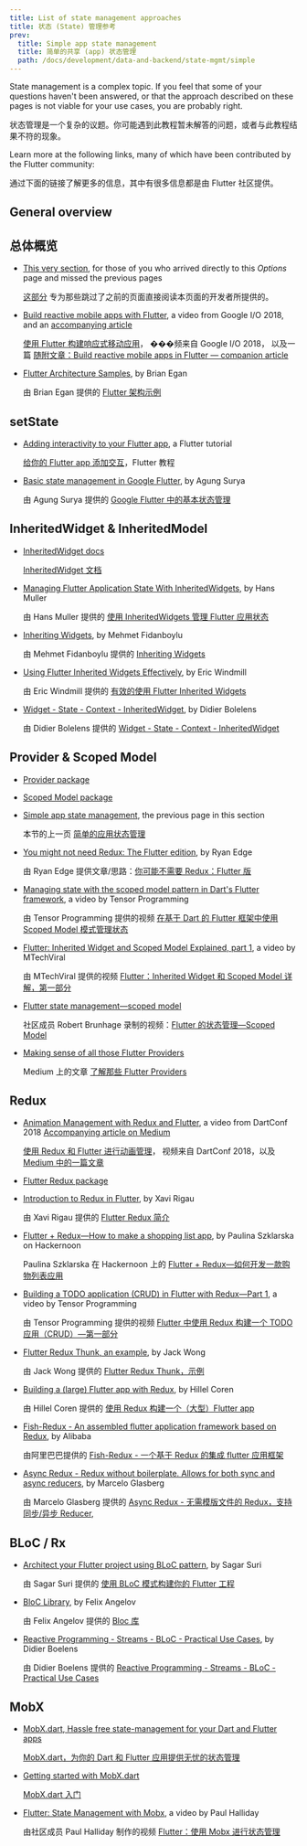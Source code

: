 ```yaml
---
title: List of state management approaches
title: 状态 (State) 管理参考
prev:
  title: Simple app state management
  title: 简单的共享 (app) 状态管理
  path: /docs/development/data-and-backend/state-mgmt/simple
---
```


State management is a complex topic.
If you feel that some of your questions haven't been answered,
or that the approach described on these pages
is not viable for your use cases, you are probably right.

状态管理是一个复杂的议题。你可能遇到此教程暂未解答的问题，或者与此教程结果不符的现象。

Learn more at the following links,
many of which have been contributed by the Flutter community:

通过下面的链接了解更多的信息，其中有很多信息都是由 Flutter 社区提供。

## General overview

## 总体概览

* [This very section], for those of you who arrived
  directly to this _Options_ page and missed the previous pages

  [这部分][This very section] 专为那些跳过了之前的页面直接阅读本页面的开发者所提供的。

* [Build reactive mobile apps with Flutter],
  a video from Google I/O 2018, and an [accompanying article]

  [使用 Flutter 构建响应式移动应用](https://www.bilibili.com/video/av55808989/)，
  ���频来自 Google I/O 2018，
  以及一篇 
  [随附文章：Build reactive mobile apps in Flutter — companion article][accompanying article]

* [Flutter Architecture Samples], by Brian Egan

  由 Brian Egan 提供的 [Flutter 架构示例][accompanying article]

## setState

* [Adding interactivity to your Flutter app], a Flutter tutorial

  [给你的 Flutter app 添加交互][Adding interactivity to your Flutter app]，Flutter 教程

* [Basic state management in Google Flutter], by Agung Surya

  由 Agung Surya 提供的 [Google Flutter 中的基本状态管理][Basic state management in Google Flutter]

## InheritedWidget &amp; InheritedModel 

* [InheritedWidget docs]

  [InheritedWidget 文档][InheritedWidget docs]

* [Managing Flutter Application State With InheritedWidgets],
  by Hans Muller

  由 Hans Muller 提供的 [使用 InheritedWidgets 管理 Flutter 应用状态][Managing Flutter Application State With InheritedWidgets]

* [Inheriting Widgets], by Mehmet Fidanboylu

  由 Mehmet Fidanboylu 提供的 [Inheriting Widgets][Inheriting Widgets]

* [Using Flutter Inherited Widgets Effectively], by Eric Windmill

  由 Eric Windmill 提供的 [有效的使用 Flutter Inherited Widgets][Using Flutter Inherited Widgets
  Effectively]

* [Widget - State - Context - InheritedWidget], by Didier Bolelens

  由 Didier Bolelens 提供的 [Widget - State - Context - InheritedWidget][Widget - State - Context -
  InheritedWidget]

## Provider &amp; Scoped Model

* [Provider package]
* [Scoped Model package]
* [Simple app state management], the previous page in this section

  本节的上一页 [简单的应用状态管理][Simple app state management]

* [You might not need Redux: The Flutter edition], by Ryan Edge

  由 Ryan Edge 提供文章/思路：[你可能不需要 Redux：Flutter 版][You might not need Redux: The Flutter edition]
  
* [Managing state with the scoped model pattern in Dart's Flutter framework],
  a video by Tensor Programming

  由 Tensor Programming 提供的视频 
  [在基于 Dart 的 Flutter 框架中使用 Scoped Model 模式管理状态][Managing state with the scoped model pattern in Dart's Flutter framework]
  
* [Flutter: Inherited Widget and Scoped Model Explained, part 1],
  a video by MTechViral

  由 MTechViral 提供的视频 
  [Flutter：Inherited Widget 和 Scoped Model 详解，第一部分][Flutter: Inherited Widget and Scoped Model Explained, part 1]
  
* [Flutter state management&mdash;scoped model][]
 
  社区成员 Robert Brunhage 录制的视频：[Flutter 的状态管理&mdash;Scoped Model](https://www.bilibili.com/video/av87835498/)

* [Making sense of all those Flutter Providers]
 
  Medium 上的文章 [了解那些 Flutter Providers][Making sense of all those Flutter Providers]

## Redux

* [Animation Management with Redux and Flutter][],
  a video from DartConf 2018 [Accompanying article on Medium][]

  [使用 Redux 和 Flutter 进行动画管理][Animation Management with Redux and Flutter]，
  视频来自 DartConf 2018，以及 [Medium 中的一篇文章][Accompanying article on Medium]

* [Flutter Redux package][]
* [Introduction to Redux in Flutter][], by Xavi Rigau

  由 Xavi Rigau 提供的 [Flutter Redux 简介][Introduction to Redux in Flutter]
  
* [Flutter + Redux&mdash;How to make a shopping list app][],
  by Paulina Szklarska on Hackernoon

  Paulina Szklarska 在 Hackernoon 上的
  [Flutter + Redux&mdash;如何开发一款购物列表应用][Flutter + Redux&mdash;How to make a shopping list app]
  
* [Building a TODO application (CRUD) in Flutter with Redux&mdash;Part 1][],
  a video by Tensor Programming
  
  由 Tensor Programming 提供的视频
  [Flutter 中使用 Redux 构建一个 TODO 应用（CRUD）&mdash;第一部分][Building a TODO application (CRUD) in Flutter with Redux&mdash;Part 1]

* [Flutter Redux Thunk, an example][], by Jack Wong
 
  由 Jack Wong 提供的 [Flutter Redux Thunk，示例][Flutter Redux Thunk, an example]

* [Building a (large) Flutter app with Redux][], by Hillel Coren
 
  由 Hillel Coren 提供的 [使用 Redux 构建一个（大型）Flutter app][Building a (large) Flutter app with Redux]

* [Fish-Redux - An assembled flutter application framework based on Redux][],
  by Alibaba

  由阿里巴巴提供的 
  [Fish-Redux - 一个基于 Redux 的集成 flutter 应用框架][Fish-Redux - An assembled flutter application framework based on Redux]

* [Async Redux - Redux without boilerplate. Allows for both sync and async reducers][],
  by Marcelo Glasberg

  由 Marcelo Glasberg 提供的 
  [Async Redux - 无需模版文件的 Redux，支持同步/异步 Reducer][Async Redux - Redux without boilerplate. Allows for both sync and async reducers],

## BLoC / Rx

* [Architect your Flutter project using BLoC pattern][],
  by Sagar Suri

  由 Sagar Suri 提供的
  [使用 BLoC 模式构建你的 Flutter 工程][Architect your Flutter project using BLoC pattern]
  
* [BloC Library][], by Felix Angelov
 
  由 Felix Angelov 提供的 [Bloc 库][Bloc Library]

* [Reactive Programming - Streams - BLoC - Practical Use Cases][],
  by Didier Boelens

  由 Didier Boelens 提供的 
  [Reactive Programming - Streams - BLoC - Practical Use Cases][]


## MobX

* [MobX.dart, Hassle free state-management for your Dart and Flutter apps][]
 
  [MobX.dart，为你的 Dart 和 Flutter 应用提供无忧的状态管理][MobX.dart, Hassle free state-management for your Dart and Flutter apps]

* [Getting started with MobX.dart]
  
  [MobX.dart 入门][Getting started with MobX.dart]

* [Flutter: State Management with Mobx], a video by Paul Halliday
 
  由社区成员 Paul Halliday 制作的视频 
  [Flutter：使用 Mobx 进行状态管理][Flutter: State Management with Mobx]


[Adding interactivity to your Flutter app]: /docs/development/ui/interactive
[accompanying article]: {{site.flutter-medium}}/build-reactive-mobile-apps-in-flutter-companion-article-13950959e381
[Accompanying article on Medium]: {{site.flutter-medium}}/animation-management-with-flutter-and-flux-redux-94729e6585fa
[Animation Management with Redux and Flutter]: https://www.youtube.com/watch?v=9ZkLtr0Fbgk
[Architect your Flutter project using BLoC pattern]: {{site.medium}}/flutterpub/architecting-your-flutter-project-bd04e144a8f1
[Async Redux - Redux without boilerplate. Allows for both sync and async reducers]: {{site.pub}}/packages/async_redux/
[Basic state management in Google Flutter]: {{site.medium}}/@agungsurya/basic-state-management-in-google-flutter-6ee73608f96d
[Flutter meets Redux: The Redux way of managing Flutter applications state]: https://medium.com/@bardiarastin/flutter-meets-redux-the-redux-way-of-managing-flutter-applications-state-f60ef693b509
[BloC Library]: https://felangel.github.io/bloc
[Build reactive mobile apps with Flutter]: https://www.youtube.com/watch?v=RS36gBEp8OI&feature=youtu.be
[Building a (large) Flutter app with Redux]: https://hillelcoren.com/2018/06/01/building-a-large-flutter-app-with-redux/
[Building a TODO application (CRUD) in Flutter with Redux&mdash;Part 1]: https://www.youtube.com/watch?v=Wj216eSBBWs
[Fish-Redux - An assembled flutter application framework based on Redux]: {{site.github}}/alibaba/fish-redux/
[Flutter Architecture Samples]: http://fluttersamples.com/
[Flutter: Inherited Widget and Scoped Model Explained, part 1]: https://www.youtube.com/watch?v=j-27MZwRbFw
[Flutter: State Management with Mobx]: https://www.youtube.com/watch?v=p-MUBLOEkCs
[Flutter Redux package]: {{site.pub-pkg}}/flutter_redux
[Flutter Redux Thunk, an example]: {{site.medium}}/flutterpub/flutter-redux-thunk-27c2f2b80a3b
[Flutter + Redux&mdash;How to make a shopping list app]: https://hackernoon.com/flutter-redux-how-to-make-shopping-list-app-1cd315e79b65
[Flutter state management&mdash;scoped model]: https://www.youtube.com/watch?v=Oql5bU-Uvso
[Getting started with MobX.dart]: https://mobx.netlify.com/getting-started
[InheritedWidget docs]: {{site.api}}/flutter/widgets/InheritedWidget-class.html
[Inheriting Widgets]: {{site.medium}}/@mehmetf_71205/inheriting-widgets-b7ac56dbbeb1
[Introduction to Redux in Flutter]: https://blog.novoda.com/introduction-to-redux-in-flutter/
[Making sense of all those Flutter Providers]: {{site.medium}}/flutter-community/making-sense-all-of-those-flutter-providers-e842e18f45dd
[Managing Flutter Application State With InheritedWidgets]: {{site.flutter-medium}}/managing-flutter-application-state-with-inheritedwidgets-1140452befe1
[Managing state with the scoped model pattern in Dart's Flutter framework]: https://www.youtube.com/watch?v=-MCeWP3rgI0
[MobX.dart, Hassle free state-management for your Dart and Flutter apps]: {{site.github}}/mobxjs/mobx.dart
[Provider package]: {{site.pub-pkg}}/provider
[Reactive Programming - Streams - BLoC - Practical Use Cases]: https://www.didierboelens.com/2018/12/reactive-programming---streams---bloc---practical-use-cases
[Scoped Model package]: {{site.pub-pkg}}/scoped_model
[Simple app state management]: /docs/development/data-and-backend/state-mgmt/simple
[This very section]: /docs/development/data-and-backend/state-mgmt/intro
[Using Flutter Inherited Widgets Effectively]: https://ericwindmill.com/articles/inherited_widget/
[Widget - State - Context - InheritedWidget]: https://www.didierboelens.com/2018/06/widget---state---context---inheritedwidget/
[You might not need Redux: The Flutter edition]: https://proandroiddev.com/you-might-not-need-redux-the-flutter-edition-9c11eba006d7
